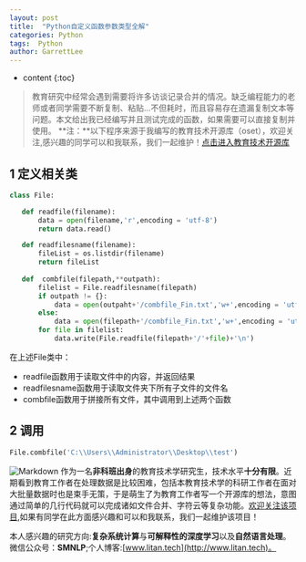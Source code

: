 ```yaml
---
layout: post
title:  "Python自定义函数参数类型全解"
categories: Python
tags:  Python
author: GarrettLee
---
```


* content
{:toc}

> 教育研究中经常会遇到需要将许多访谈记录合并的情况。缺乏编程能力的老师或者同学需要不断复制、粘贴...不但耗时，而且容易存在遗漏复制文本等问题。本文给出我已经编写并且测试完成的函数，如果需要可以直接复制并使用。
> **注：**以下程序来源于我编写的教育技术开源库（oset），欢迎关注,感兴趣的同学可以和我联系，我们一起维护！[点击进入教育技术开源库](https://github.com/GarrettLee-CN/Open-Source-Program-for-Educational-Technology)

 ## 1 定义相关类
 ```python
class File:

	def readfile(filename):
		data = open(filename,'r',encoding = 'utf-8')
		return data.read()

	def readfilesname(filename):
		fileList = os.listdir(filename)
		return fileList
	
	def  combfile(filepath,**outpath):
		filelist = File.readfilesname(filepath)
		if outpath != {}:
			data = open(outpaht+'/combfile_Fin.txt','w+',encoding = 'utf-8')
		else:
			data = open(filepath+'/combfile_Fin.txt','w+',encoding = 'utf-8')
		for file in filelist:
			data.write(File.readfile(filepath+'/'+file)+'\n')
```	
在上述File类中：
+ readfile函数用于读取文件中的内容，并返回结果
+  readfilesname函数用于读取文件夹下所有子文件的文件名
+  combfile函数用于拼接所有文件，其中调用到上述两个函数
## 2 调用
```	python
File.combfile('C:\\Users\\Administrator\\Desktop\\test')
```
![Markdown](https://imgconvert.csdnimg.cn/aHR0cDovL2kyLnRpaW1nLmNvbS83MTIwNzEvNzg0MTZlMjE2YjAwMzVjYi5wbmc?x-oss-process=image/format,png)
作为一名**非科班出身**的教育技术学研究生，技术水平**十分有限**。近期看到教育工作者在处理数据是比较困难，包括本教育技术学的科研工作者在面对大批量数据时也是束手无策，于是萌生了为教育工作者写一个开源库的想法，意图通过简单的几行代码就可以完成诸如文件合并、字符云等复杂功能。[欢迎关注该项目](https://github.com/GarrettLee-CN/Open-Source-Program-for-Educational-Technology),如果有同学在此方面感兴趣和可以和我联系，我们一起维护该项目！

本人感兴趣的研究方向:**复杂系统计算**与**可解释性的深度学习**以及**自然语言处理**。微信公众号：**SMNLP**;个人博客:[www.litan.tech](http://www.litan.tech)。